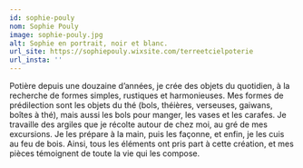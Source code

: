 ```yaml
---
id: sophie-pouly
nom: Sophie Pouly
image: sophie-pouly.jpg
alt: Sophie en portrait, noir et blanc.
url_site: https://sophiepouly.wixsite.com/terreetcielpoterie
url_insta: ''
---
```


Potière depuis une douzaine d’années, je crée des objets du quotidien, à la recherche de formes simples,  rustiques et harmonieuses. Mes formes de prédilection sont les objets du thé (bols, théières, verseuses, gaiwans, boîtes à thé),  mais aussi les bols pour manger, les vases et les carafes. Je travaille des argiles que je récolte autour de chez moi, au gré de mes excursions.  Je les prépare à la main, puis les façonne, et enfin, je les cuis au feu de bois. Ainsi, tous les éléments ont pris part à cette création, et mes pièces témoignent de toute la vie qui les compose.
